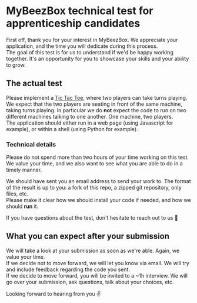 # MyBeezBox technical test for apprenticeship candidates

First off, thank you for your interest in MyBeezBox. We appreciate your application, and the time you will dedicate during this process.  
The goal of this test is for us to understand if we'd be happy working together. It's an opportunity for you to showcase your skills and your ability to grow.

## The actual test

Please implement a [Tic Tac Toe](https://en.wikipedia.org/wiki/Tic-tac-toe), where two players can take turns playing.  
We expect that the two players are seating in front of the same machine, taking turns playing. In particular we do **not** expect the code to run on two different machines talking to one another. One machine, two players.  
The application should either run in a web page (using Javascript for example), or within a shell (using Python for example).

### Technical details

Please do not spend more than two hours of your time working on this test. We value your time, and we also want to see what you are able to do in a timely manner.

We should have sent you an email address to send your work to. The format of the result is up to you: a fork of this repo, a zipped git repository, only files, etc.  
Please make it clear how we should install your code if needed, and how we should **run** it.

If you have questions about the test, don't hesitate to reach out to us 📧

## What you can expect after your submission

We will take a look at your submission as soon as we're able. Again, we value your time.  
If we decide not to move forward, we will let you know via email. We will try and include feedback regarding the code you sent.  
If we decide to move forward, you will be invited to a ~1h interview. We will go over your submission, ask questions, talk about your choices, etc.

Looking forward to hearing from you :v:
